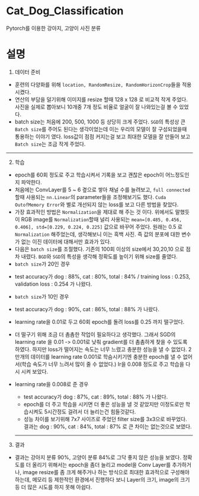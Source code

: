 # Cat_Dog_Classification
Pytorch를 이용한 강아지, 고양이 사진 분류

**설명**
==
1. 데이터 준비
  * 훈련의 다양화를 위해 `location, RandomResize, RandomHorizonCrop`들을 적용시켰다.
  * 연산의 부담을 덜기위해 이미지를 resize 할때 128 x 128 로 비교적 작게 주었다. 사진을 실제로 뽑아보니 10개중 7개 정도 비율로 얼굴이 잘 나와있는걸 볼 수 있었다.
  * batch size는 처음에 200, 500, 1000 등 상당히 크게 주었다. `SGD`의 특성상 큰 `Batch size`를 주어도 된다는 생각이었는데 이는 우리의 모델이 잘 구성되었을때 통용하는 이야기 였다. loss값이 점점 커지는걸 보고 최대한 모델을 잘 만들어 보고 `Batch size`는 조금 작게 주었다.
  ---
2. 학습
* epoch를 60회 정도로 주고 학습시켜서 기록을 보고 괜찮은 epoch이 어느정도인지 파악한다.
* 처음에는 ConvLayer를 5 ~ 6 곂으로 쌓아 채널 수를 늘려보고, `full connected`할때 사용되는 `nn.Linear`의 parameter들을 조정해보기도 했다.  `Cuda OutofMemory Error`와 별로 개선되지 않는 loss를 보고 다른 방법을 찾았다.
* 가장 효과적인 방법은 `Normalization`을 제대로 해 주는 것 이다. 위에서도 말했듯이 RGB image를 `Normalization`할때 널리 사용되는 `mean=[0.485, 0.456, 0.406], std=[0.229, 0.224, 0.225]` 값으로 바꾸어 주었다. 원래는 0.5 로 `Normalization` 해주었는데, 생각해보니 이는 흑백 사진. 즉 값의 분포에 대한 변수가 없는 이진 데이터에 대해서만 효과가 있다.
* 다음은 `batch size`를 조절했다. 기존의 100회 이상의 size에서 30,20,10 으로 점차 내렸다. `BGD`와 `SGD`의 특성을 생각해 정확도를 높이기 위해 size를 줄였다.
* `batch size`가 20인 경우
 - test accuracy가 dog : 88%, cat : 80%, total : 84% / training loss : 0.253, validation loss : 0.254 가 나왔다. 
* `batch size`가 10인 경우
 - test accuracy가 dog : 90%, cat : 86%, total : 88% 가 나왔다.
* learning rate을 0.01로 두고 60회 epoch를 돌려 loss를 0.25 까지 떨구었다.
 + 더 떨구기 위해 조금 더 촘촘한 작업이 필요하다고 생각했다. 그래서 SGD의 Iearning rate 을 0.01 -> 0.001로 낮춰 gradient를 더 촘촘하게 찾을 수 있도록 하였다. 하지만 
loss가 떨어지는 속도는 너무 느렸고 충분한 성능을 낼 수 없었다. 2만개의 데이터를 Iearning rate  0.001로 학슴시키기엔 충분한 epoch를 낼 수 없어서(학습 속도가 너무 느려서 많이 줄 수 없었다.) Ir을 0.008 정도로 주고 학습을 다시 시켜 보았다.
* Iearning rate을 0.008로 준 경우
  - test accuracy가 dog : 87%, cat : 89%, total : 88% 가 나왔다.
  - epoch를 더 주고 학습을 시키면 더 좋은 성능을 낼 것 같았지만 이정도로만 학습시켜도 5시간정도 걸려서 더 늘리는건 힘들것같다.
  - 성능 차이를 보기위해 7x7 사이즈로 주었던 filter size를 3x3으로 바꾸었다. 결과는 dog : 90%, cat : 84%, total : 87% 로 큰 차이는 없는것으로 보였다.

  ---
3. 결과

* 결과는 강아지 분류 90%, 고양이 분류 84%로 그닥 좋지 않은 성능을 보였다. 정확도를 더 올리기 위해서는 epoch을 좀더 늘리고 model을 Conv Layer를 추가하거나, image resize를 좀 크게 해주거나 하는 방식으로 최대한 효과적으로 구성해야 하는데, 메모리 등 제한적인 환경에서 진행하다 보니 Layer의 크기, image의 크기 등 더 많은 시도를 하지 못해 아쉽다.

